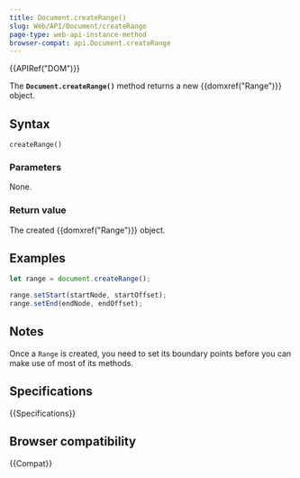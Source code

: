 ```yaml
---
title: Document.createRange()
slug: Web/API/Document/createRange
page-type: web-api-instance-method
browser-compat: api.Document.createRange
---
```


{{APIRef("DOM")}}

The **`Document.createRange()`** method returns a new
{{domxref("Range")}} object.

## Syntax

```js-nolint
createRange()
```

### Parameters

None.

### Return value

The created {{domxref("Range")}} object.

## Examples

```js
let range = document.createRange();

range.setStart(startNode, startOffset);
range.setEnd(endNode, endOffset);
```

## Notes

Once a `Range` is created, you need to set its boundary points before you
can make use of most of its methods.

## Specifications

{{Specifications}}

## Browser compatibility

{{Compat}}
